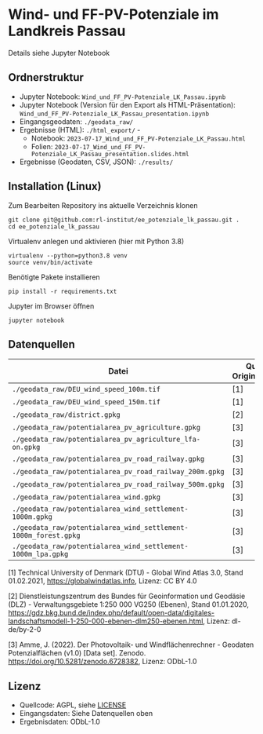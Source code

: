 # Wind- und FF-PV-Potenziale im Landkreis Passau

Details siehe Jupyter Notebook 

## Ordnerstruktur

- Jupyter Notebook: `Wind_und_FF_PV-Potenziale_LK_Passau.ipynb`
- Jupyter Notebook (Version für den Export als HTML-Präsentation): `Wind_und_FF_PV-Potenziale_LK_Passau_presentation.ipynb`
- Eingangsgeodaten: `./geodata_raw/`
- Ergebnisse (HTML): `./html_export/` - 
  - Notebook: `2023-07-17_Wind_und_FF_PV-Potenziale_LK_Passau.html`
  - Folien: `2023-07-17_Wind_und_FF_PV-Potenziale_LK_Passau_presentation.slides.html`
- Ergebnisse (Geodaten, CSV, JSON): `./results/` 

## Installation (Linux)

Zum Bearbeiten Repository ins aktuelle Verzeichnis klonen

    git clone git@github.com:rl-institut/ee_potenziale_lk_passau.git .
    cd ee_potenziale_lk_passau

Virtualenv anlegen und aktivieren (hier mit Python 3.8)

    virtualenv --python=python3.8 venv
    source venv/bin/activate

Benötigte Pakete installieren

    pip install -r requirements.txt

Jupyter im Browser öffnen

    jupyter notebook

## Datenquellen

| Datei                                                           | Quelle Originaldaten |
|-----------------------------------------------------------------|---------------------|
| `./geodata_raw/DEU_wind_speed_100m.tif`                         | [1]                 |
| `./geodata_raw/DEU_wind_speed_150m.tif`                         | [1]                 |
| `./geodata_raw/district.gpkg`                                   | [2]                 |
| `./geodata_raw/potentialarea_pv_agriculture.gpkg`               | [3]                 |
| `./geodata_raw/potentialarea_pv_agriculture_lfa-on.gpkg`        | [3]                 |
| `./geodata_raw/potentialarea_pv_road_railway.gpkg`              | [3]                 |
| `./geodata_raw/potentialarea_pv_road_railway_200m.gpkg`         | [3]                 |
| `./geodata_raw/potentialarea_pv_road_railway_500m.gpkg`         | [3]                 |
| `./geodata_raw/potentialarea_wind.gpkg`                         | [3]                 |
| `./geodata_raw/potentialarea_wind_settlement-1000m.gpkg`        | [3]                 |
| `./geodata_raw/potentialarea_wind_settlement-1000m_forest.gpkg` | [3]                 |
| `./geodata_raw/potentialarea_wind_settlement-1000m_lpa.gpkg`    | [3]                 |

[1] Technical University of Denmark (DTU) - Global Wind Atlas 3.0, Stand 01.02.2021, https://globalwindatlas.info, Lizenz: CC BY 4.0

[2] Dienstleistungszentrum des Bundes für Geoinformation und Geodäsie (DLZ) - Verwaltungsgebiete 1:250 000 VG250 (Ebenen), Stand 01.01.2020, https://gdz.bkg.bund.de/index.php/default/open-data/digitales-landschaftsmodell-1-250-000-ebenen-dlm250-ebenen.html, Lizenz: dl-de/by-2-0

[3] Amme, J. (2022). Der Photovoltaik- und Windflächenrechner - Geodaten Potenzialflächen (v1.0) [Data set]. Zenodo. https://doi.org/10.5281/zenodo.6728382, Lizenz: ODbL-1.0 

## Lizenz

- Quellcode: AGPL, siehe [LICENSE](LICENSE)
- Eingangsdaten: Siehe Datenquellen oben
- Ergebnisdaten: ODbL-1.0
